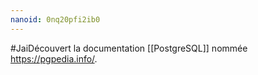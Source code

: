 ```yaml
---
nanoid: 0nq20pfi2ib0
---
```

#JaiDécouvert la documentation [[PostgreSQL]] nommée <https://pgpedia.info/>.

